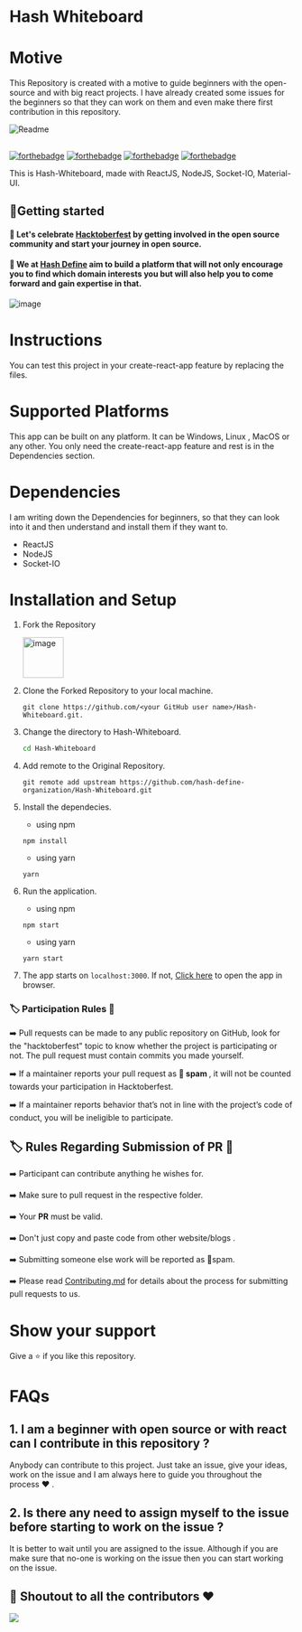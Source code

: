 # Hash Whiteboard

# Motive

This Repository is created with a motive to guide beginners with the open-source and with big react projects. I have already created some issues for the beginners so that they can work on them and even make there first contribution in this repository.

![Readme](https://user-images.githubusercontent.com/71627983/155388880-94d514ee-749c-4f4c-b9ac-e27aa4e53094.jpeg)

<!-- ![image](https://user-images.githubusercontent.com/71627983/151830403-a00d5cf5-9908-4e50-8b01-66cffb75053e.png) -->
<!-- ![image](https://user-images.githubusercontent.com/71627983/151713554-68535167-892e-4021-b42b-874bf23d41b3.png) -->


##
[![forthebadge](https://forthebadge.com/images/badges/open-source.svg)](https://forthebadge.com) [![forthebadge](https://forthebadge.com/images/badges/built-with-love.svg)](https://forthebadge.com)    [![forthebadge](https://forthebadge.com/images/badges/made-with-crayons.svg)](https://forthebadge.com)    [![forthebadge](https://forthebadge.com/images/badges/made-with-javascript.svg)](https://forthebadge.com)

This is Hash-Whiteboard, made with ReactJS, NodeJS, Socket-IO, Material-UI.

## 🌟Getting started

#### :dart: Let's celebrate [Hacktoberfest](https://hacktoberfest.com/) by getting involved in the open source community and start your journey in open source.
#### :dart: We at   [Hash Define](https://hashdefinebpit.netlify.app) aim to build a platform that will not only encourage you to find which domain interests you but will also help you to come forward and gain expertise in that.


<p align="center">
  <!-- <img src="https://i.ibb.co/NxXxwHX/define-logo.jpg" alt="define-logo" border="0"></a> -->
  
![image](https://user-images.githubusercontent.com/96205648/193408591-1c9cf31d-b6c8-49ba-9ee4-f9bf832cf686.png)

</p>


# Instructions

You can test this project in your create-react-app feature by replacing the files.

# Supported Platforms

This app can be built on any platform. It can be Windows, Linux , MacOS or any other. You only need the create-react-app feature and rest is in the Dependencies section.

# Dependencies

I am writing down the Dependencies for beginners, so that they can look into it and then understand and install them if they want to.

* ReactJS
* NodeJS
* Socket-IO

# Installation and Setup

1. Fork the Repository

	<img width="72" alt="image" src="https://user-images.githubusercontent.com/71627983/151713658-7e9576d0-f373-4e6a-a60a-e3d58b3b38c8.png">

2. Clone the Forked Repository to your local machine.
	```
	git clone https://github.com/<your GitHub user name>/Hash-Whiteboard.git.
	```

3. Change the directory to Hash-Whiteboard.
	```bash
	cd Hash-Whiteboard
	```

4. Add remote to the Original Repository.
	```
	git remote add upstream https://github.com/hash-define-organization/Hash-Whiteboard.git
	```

5. Install the dependecies.
	- using npm
	```node
	npm install
	```
	- using yarn
	```node
	yarn
	```

6. Run the application.
	- using npm
	```node
	npm start
	```
	- using yarn
	```node
	yarn start
	```

7. The app starts on `localhost:3000`. If not, [Click here](http://localhost:3000) to open the app in browser.

### :label: Participation Rules 📝

➡️ Pull requests can be made to any public repository on GitHub, look for the "hacktoberfest" topic to know whether the project is participating or not. The pull request must contain commits you made yourself. 

➡️ If a maintainer reports your pull request as 🔴<b> spam </b>, it will not be counted towards your participation in Hacktoberfest.

➡️ If a maintainer reports behavior that’s not in line with the project’s code of conduct, you will be ineligible to participate.


##  :label:  Rules Regarding Submission of PR :bookmark:
➡️ Participant can contribute anything he wishes for.

➡️ Make sure to pull request in the respective folder. 

➡️ Your <b>PR</b> must be valid.

➡️ Don't just copy and paste code from other website/blogs .

➡️ Submitting someone else work will be reported as 🔴spam.

➡️ Please read [Contributing.md](/Contributing.md) for details about the process for submitting pull requests to us.


# Show your support

Give a ⭐ if you like this repository.

# FAQs

## 1. I am a beginner with open source or with react can I contribute in this repository ?
Anybody can contribute to this project. Just take an issue, give your ideas, work on the issue and I am always here to guide you throughout the process ❤ .

## 2. Is there any need to assign myself to the issue before starting to work on the issue ?
It is better to wait until you are assigned to the issue. Although if you are make sure that no-one is working on the issue then you can start working on the issue.

 ## 	:game_die: Shoutout to all the contributors ❤️

<a href="https://github.com/hash-define-organization/Hash-Whiteboard/graphs/contributors">
  <img src="https://contrib.rocks/image?repo=hash-define-organization/Hash-Whiteboard" />
</a>
